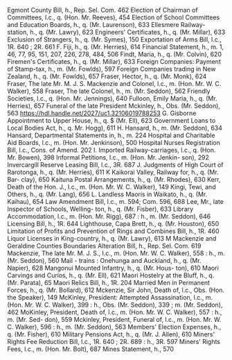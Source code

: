 Egmont County Bill, h., Rep. Sel. Com. 462 Election of Chairman of Committees, l.c., q. (Hon. Mr. Reeves), 454 Election of School Committees and Education Boards, h., q. (Mr. Laurenson), 633 Ellesmere Railway-station, h., q. (Mr. Lawry), 623 Engineers' Certificates, h., q. (Mr. Millar), 633 Exclusion of Strangers, h., q. (Mr. Symes), 150 Exportation of Arms Bill, l.c., 1R. 640 ; 2R. 661 F. Fiji, h., q. (Mr. Herries), 614 Financial Statement, h., m. 1, 46, 77, 95, 151, 207, 226, 278, 484, 506 Findt, Maria, h., q. (Mr. Colvin), 620 Firemen's Certificates, h., q. (Mr. Millar), 633 Foreign Companies: Payment of Stamp-tax, h., m. (Mr. Fowlds), 597 Foreign Companies trading in New Zealand, h., q. (Mr. Fowlds), 657 Fraser, Hector, h., q. (Mr. Monk), 624 Fraser, The late Mr. M. J. S. Mackenzie and Colonel, l.c., m. (Hon. Mr. W. C. Walker), 558 Fraser, The late Colonel, h., m. (Mr. Seddon), 562 Friendly Societies, l.c., q. (Hon. Mr. Jennings), 640 Fulloon, Emily Maria, h., q. (Mr. Herries), 657 Funeral of the late President Mckinley, h., Obs. (Mr. Seddon), 563 https://hdl.handle.net/2027/uc1.32106019788253 G. Gisborne Appointment to Upper House, h., q. $ (Mr. Ell), 623 Government Loans to Local Bodies Act, h., q. Mr. Hogg), 611 H. Hansard, h., m. (Mr. Seddon), 634 Hansard, Departmental Statements in, h., m. 224 Hospital and Charitable Aid Boards, l.c., m. (Hon. Mr. Jenkinson), 500 Hospital Nurses Registration Bill, l.c., Cons. of Amend. 202 I. Imported Railway-carriages, l.c., q. (Hon. Mr. Bowen), 398 Informal Petitions, l.c., m. (Hon. Mr. Jenkin- son), 292 Invercargill Reserve Leasing Bill, l.c., 3R. 687 J. Judgments of High Court of Rarotonga, h., q. (Mr. Herries), 611 K Kaikorai Valley, Railway for, h., q. (Mr. Bar- clay), 650 Kaituna Postal Arrangements, h., q. (Mr. Rhodes), 630 Kerr, Death of the Hon. J., l.c., m. (Hon. Mr. W. C. Walker), 149 Kingi, Tewi, and Others, h., q. (Mr. Lang), 656 L. Landless Maoris in Waikato, h., q. (Mr. Kaihau), 654 Law Amendment Bill, l.c., m. 594; Com. 596, 688 Lee, Mr., late Inspector of Schools, Welling- ton, h., q. (Mr. Fisber), 633 Library Accommodation, l.c., m. (Hon. Mr. Rigg), 687 : h., m. (Mr. Seddon), 646 Licensing Bill, h., 1R. 644 Lighthouse, Capa Brett, h., q. (Mr. Houston), 650 Limitation of Profits and Prevention of Rings and Combines Bill, h., 1R. 460 Liquor Licenses in King-country, h., q. (Mr. Lawry), 613 M Mackenzie and Geraldine Counties Boundaries Alteration Bill, h., Rep. Sel. Com. 619 Mackenzie, The late Mr. M. J. S., I.c., m. (Hon. Mr. W. C. Walker), 558 : h., m. (Mr. Seddon), 560 Mail - trains : Onehunga and Auckland, h., q. (Mr. Napier), 628 Mangonui Mounted Infantry, h., q. (Mr. Hous- ton), 610 Maori Carvings and Curios, h., q. (Mr. Ell), 621 Maori Hostelry at the Bluff, h., q. (Mr. Parata), 65 Maori Relics Bill, h., 1R. 204 Married Men in Permanent Forces, h., q. (Mr. Bollard), 612 Mckenzie, Sir John, Death of, l.c., Obs. (Hon. the Speaker), 149 McKinley, President: Attempted Assassination, l.c., m. (Hon. Mr. W. C. Walker), 399 : h., Obs. (Mr. Seddon), 339 ; m. (Mr. Seddon), 462 MoKinley, President, Death of, l.c., m. (Hon. Mr. W. C. Walker), 557 : h., m. (Mr. Sed- don), 559 Mckinley, President, Funeral of, l.c., m. (Hon. Mr. W. C. Walker), 596 : h., m. (Mr. Seddon), 563 Members' Election Expenses, h., q. (Mr. Fisher), 610 Military Pensions Act, h., q. (Mr. J. Allen), 610 Miners' Rights Fee Reduction Bill, l.c., 1R. 640 ; 2R. 689 : h., 3R. 597 Miners' Rights Fees, l.c., m. (Hon. Mr. Bolt), 687 Mines Statement, h., 570 